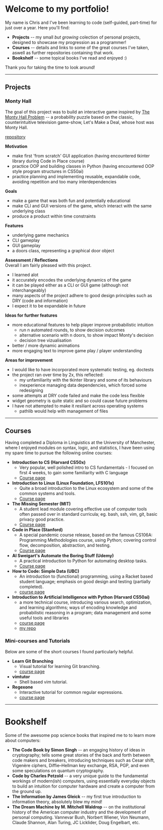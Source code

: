 # Welcome to my portfolio!  

My name is Chris and I've been learning to code (self-guided, part-time) for just over a year.
Here you'll find:
* **Projects** -- my small _but growing_ colection of personal projects, designed to showcase my progression as a programmer!  
* **Courses** -- details and links to some of the great courses I've taken, aswell as further repositories containing that work.  
* **Bookshelf** -- some topical books I've read and enjoyed :)  

Thank you for taking the time to look around!

--------------------------

## Projects

### Monty Hall  

The goal of this project was to build an interactive game inspired by [The Monty Hall Problem](https://en.wikipedia.org/wiki/Monty_Hall_problem) -- a probability puzzle based on the classic, counterintuitive television game-show, Let's Make a Deal, whose host was Monty Hall.  

[repository](<repo address>)  

**Motivation**  
* make first 'from scratch' GUI application (having encountered tkinter library during Code in Place course)
* practice OOP and building classes in Python (having encountered OOP style program structures in CS50ai)
* practice planning and implementing reusable, expandable code, avoiding repetition and too many interdependencies 

**Goals**
* make a game that was both fun and potentially educational
* make CLI and GUI versions of the game, which interact with the same underlying class
* produce a product within time constraints

**Features**
* underlying game mechanics
* CLI gameplay
* GUI gameplay
* a doors class, representing a graphical door object

**Assessment / Reflections**  
Overall I am fairly pleased with this project. 
* I learned alot
* it accurately encodes the underlying dynamics of the game
* it can be played either as a CLI or GUI game (although not interchangeably)
* many aspects of the project adhere to good design principles such as DRY (code and information)
* I expect it to be expandable in future

**Ideas for further features**
* more educational features to help player improve probabilistic intuition 
  * run n automated rounds, to show decision outcomes
  * alternative scenario with n doors, to show impact Monty's decision
  * decision tree vizualisation 
* better / more dynamic animations
* more engaging text to improve game play / player understanding

**Areas for improvement**
* I would like to have incorporated more systematic testing, eg. doctests
* the project ran over time by 2x, this reflected:
  * my unfamiliarity with the tkinter library and some of its behaviours
  * inexperience managing data dependencies, which forced some redesigning
* some attempts at DRY code failed and make the code less flexible
* widget geometry is quite static and so could cause future problems
* I have not attempted to make it resiliant across operating systems 
  * pathlib would help with management of files

--------------------------

## Courses

Having completed a Diploma in Linguistics at the University of Manchester, where I enjoyed modules on syntax, logic, and statistics, I have been using my spare time to pursue the following online courses:

* **Introduction to CS (Harvard CS50x)**
  * Very popular, well polished intro to CS fundamentals - I focused on first 4 weeks, to gain some familiarity with C language  
  * [Course page](https://cs50.harvard.edu/x/2019/)  
* **Introduction to Linux (Linux Foundation, LFS101x)** 
  * Quite a broad introduction to the Linux ecosystem and some of the common systems and tools. 
  * [Course page](https://training.linuxfoundation.org/training/introduction-to-linux/)  
* **The Missing Semester (MIT)**
  * A student lead module covering effective use of computer tools often passed over in standard curricula; eg. bash, ssh, vim, git, basic privacy good practice.  
  * [Course page](https://missing.csail.mit.edu/ )  
* **Code in Place (Stanford)**
  * A special pandemic course release, based on the famous CS106A: Programming Methodologies course, using Python; covering control flow, decomposition, abstraction, and testing.  
  * [Course page](https://codeinplace.stanford.edu/)  
* **Al Sweigart's Automate the Boring Stuff (Udemy)**
  * A practical introduction to Python for automating desktop tasks.  
  * [Course page](https://www.udemy.com/course/automate/ )  
* **How to Code: Simple Data (UBC)**
  * An introduction to (functional) programming, using a Racket based student language; emphasis on good design and testing (partially completed).    
  * [course page](https://www.edx.org/course/how-to-code-simple-data)  
* **Introduction to Artificial Intelligence with Python (Harvard CS50ai)**
  * a more technical course, introducing various search, optimization, and learning algorithms; ways of encoding knowledge and probabilistic reasoning in a program; data management and some useful tools and libraries    
  * [course page](https://cs50.harvard.edu/ai/2020/)  
  * [my repo]()  

### Mini-courses and Tutorials
Below are some of the short courses I found particularly helpful.
* **Learn Git Branching**
  * Visual tutorial for learning Git branching.    
  * [course page](https://learngitbranching.js.org/)  
* **vimtutor**
  * Shell based vim tutorial.    
* **Regexone**
  * Interactive tutorial for common regular expressions.    
  * [course page](https://regexone.com/)  

--------------------------

# Bookshelf

Some of the awesome pop science books that inspired me to to learn more about computers:
* **The Code Book by Simon Singh** -- an engaging history of ideas in cryptography; tells some great stories of the back and forth between code makers and breakers, introducing techniques such as Cesar shift, Vigenère ciphers, Diffie–Hellman key exchange, RSA, PGP, and even some speculations on quantum cryptography.
* **Code by Charles Petzold** -- a very unique guide to the fundamental workings of modern(ish) computers, using essentially everyday objects to build an intuition for computer hardware and create a computer from the ground up. 
* **The Information by James Gleick** -- my first true introduction to information theory, absolutely blew my mind!
* **The Dream Machine by M. Mitchell Waldrop** -- on the institutional history of the American computer industry and the development of personal computing. Vannevar Bush, Norbert Wiener, Von Neumann, Claude Shannon, Alan Turing, JC Licklider, Doug Engelbart, etc.
